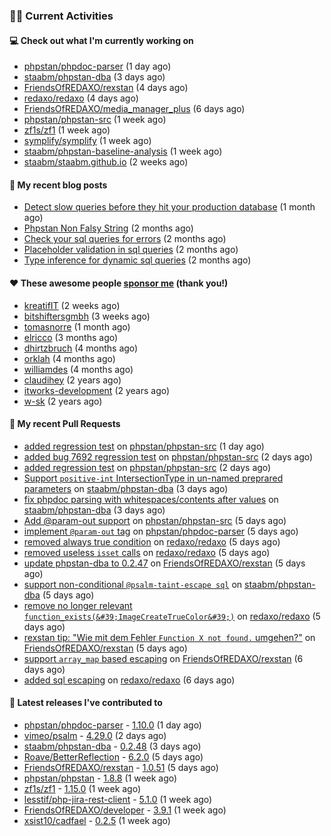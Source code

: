 ### 👨‍💻 Current Activities


#### 💻 Check out what I'm currently working on

- [phpstan/phpdoc-parser](https://github.com/phpstan/phpdoc-parser) (1 day ago)
- [staabm/phpstan-dba](https://github.com/staabm/phpstan-dba) (3 days ago)
- [FriendsOfREDAXO/rexstan](https://github.com/FriendsOfREDAXO/rexstan) (4 days ago)
- [redaxo/redaxo](https://github.com/redaxo/redaxo) (4 days ago)
- [FriendsOfREDAXO/media_manager_plus](https://github.com/FriendsOfREDAXO/media_manager_plus) (6 days ago)
- [phpstan/phpstan-src](https://github.com/phpstan/phpstan-src) (1 week ago)
- [zf1s/zf1](https://github.com/zf1s/zf1) (1 week ago)
- [symplify/symplify](https://github.com/symplify/symplify) (1 week ago)
- [staabm/phpstan-baseline-analysis](https://github.com/staabm/phpstan-baseline-analysis) (1 week ago)
- [staabm/staabm.github.io](https://github.com/staabm/staabm.github.io) (2 weeks ago)


#### 📜 My recent blog posts

- [Detect slow queries before they hit your production database](https://staabm.github.io/2022/08/16/phpstan-dba-query-plan-analysis.html) (1 month ago)
- [Phpstan Non Falsy String](https://staabm.github.io/2022/08/11/phpstan-non-falsy-string.html) (2 months ago)
- [Check your sql queries for errors](https://staabm.github.io/2022/08/05/phpstan-dba-syntax-error-detection.html) (2 months ago)
- [Placeholder validation in sql queries](https://staabm.github.io/2022/07/30/phpstan-dba-placeholder-validation.html) (2 months ago)
- [Type inference for dynamic sql queries](https://staabm.github.io/2022/07/23/phpstan-dba-inference-placeholder.html) (2 months ago)


#### ❤️ These awesome people [sponsor me](https://github.com/sponsors/staabm) (thank you!)

- [kreatifIT](https://github.com/kreatifIT) (2 weeks ago)
- [bitshiftersgmbh](https://github.com/bitshiftersgmbh) (3 weeks ago)
- [tomasnorre](https://github.com/tomasnorre) (1 month ago)
- [elricco](https://github.com/elricco) (3 months ago)
- [dhirtzbruch](https://github.com/dhirtzbruch) (4 months ago)
- [orklah](https://github.com/orklah) (4 months ago)
- [williamdes](https://github.com/williamdes) (4 months ago)
- [claudihey](https://github.com/claudihey) (2 years ago)
- [itworks-development](https://github.com/itworks-development) (2 years ago)
- [w-sk](https://github.com/w-sk) (2 years ago)


#### 🔨 My recent Pull Requests

- [added regression test](https://github.com/phpstan/phpstan-src/pull/1824) on [phpstan/phpstan-src](https://github.com/phpstan/phpstan-src) (1 day ago)
- [added bug 7692 regression test](https://github.com/phpstan/phpstan-src/pull/1820) on [phpstan/phpstan-src](https://github.com/phpstan/phpstan-src) (2 days ago)
- [added regression test](https://github.com/phpstan/phpstan-src/pull/1819) on [phpstan/phpstan-src](https://github.com/phpstan/phpstan-src) (2 days ago)
- [Support `positive-int` IntersectionType in un-named preprared parameters](https://github.com/staabm/phpstan-dba/pull/440) on [staabm/phpstan-dba](https://github.com/staabm/phpstan-dba) (3 days ago)
- [fix phpdoc parsing with whitespaces/contents after values](https://github.com/staabm/phpstan-dba/pull/438) on [staabm/phpstan-dba](https://github.com/staabm/phpstan-dba) (3 days ago)
- [Add @param-out support](https://github.com/phpstan/phpstan-src/pull/1804) on [phpstan/phpstan-src](https://github.com/phpstan/phpstan-src) (5 days ago)
- [implement `@param-out` tag](https://github.com/phpstan/phpdoc-parser/pull/150) on [phpstan/phpdoc-parser](https://github.com/phpstan/phpdoc-parser) (5 days ago)
- [removed always true condition](https://github.com/redaxo/redaxo/pull/5359) on [redaxo/redaxo](https://github.com/redaxo/redaxo) (5 days ago)
- [removed useless `isset` calls](https://github.com/redaxo/redaxo/pull/5358) on [redaxo/redaxo](https://github.com/redaxo/redaxo) (5 days ago)
- [update phpstan-dba to 0.2.47](https://github.com/FriendsOfREDAXO/rexstan/pull/166) on [FriendsOfREDAXO/rexstan](https://github.com/FriendsOfREDAXO/rexstan) (5 days ago)
- [support non-conditional `@psalm-taint-escape sql`](https://github.com/staabm/phpstan-dba/pull/437) on [staabm/phpstan-dba](https://github.com/staabm/phpstan-dba) (5 days ago)
- [remove no longer relevant `function_exists(&#39;ImageCreateTrueColor&#39;)`](https://github.com/redaxo/redaxo/pull/5357) on [redaxo/redaxo](https://github.com/redaxo/redaxo) (5 days ago)
- [rexstan tip: &#34;Wie mit dem Fehler `Function X not found.` umgehen?&#34;](https://github.com/FriendsOfREDAXO/rexstan/pull/163) on [FriendsOfREDAXO/rexstan](https://github.com/FriendsOfREDAXO/rexstan) (5 days ago)
- [support `array_map` based escaping](https://github.com/FriendsOfREDAXO/rexstan/pull/162) on [FriendsOfREDAXO/rexstan](https://github.com/FriendsOfREDAXO/rexstan) (6 days ago)
- [added sql escaping](https://github.com/redaxo/redaxo/pull/5356) on [redaxo/redaxo](https://github.com/redaxo/redaxo) (6 days ago)


#### 🔭 Latest releases I've contributed to

- [phpstan/phpdoc-parser](https://github.com/phpstan/phpdoc-parser) - [1.10.0](https://github.com/phpstan/phpdoc-parser/releases/tag/1.10.0) (1 day ago)
- [vimeo/psalm](https://github.com/vimeo/psalm) - [4.29.0](https://github.com/vimeo/psalm/releases/tag/4.29.0) (2 days ago)
- [staabm/phpstan-dba](https://github.com/staabm/phpstan-dba) - [0.2.48](https://github.com/staabm/phpstan-dba/releases/tag/0.2.48) (3 days ago)
- [Roave/BetterReflection](https://github.com/Roave/BetterReflection) - [6.2.0](https://github.com/Roave/BetterReflection/releases/tag/6.2.0) (5 days ago)
- [FriendsOfREDAXO/rexstan](https://github.com/FriendsOfREDAXO/rexstan) - [1.0.51](https://github.com/FriendsOfREDAXO/rexstan/releases/tag/1.0.51) (5 days ago)
- [phpstan/phpstan](https://github.com/phpstan/phpstan) - [1.8.8](https://github.com/phpstan/phpstan/releases/tag/1.8.8) (1 week ago)
- [zf1s/zf1](https://github.com/zf1s/zf1) - [1.15.0](https://github.com/zf1s/zf1/releases/tag/1.15.0) (1 week ago)
- [lesstif/php-jira-rest-client](https://github.com/lesstif/php-jira-rest-client) - [5.1.0](https://github.com/lesstif/php-jira-rest-client/releases/tag/5.1.0) (1 week ago)
- [FriendsOfREDAXO/developer](https://github.com/FriendsOfREDAXO/developer) - [3.9.1](https://github.com/FriendsOfREDAXO/developer/releases/tag/3.9.1) (1 week ago)
- [xsist10/cadfael](https://github.com/xsist10/cadfael) - [0.2.5](https://github.com/xsist10/cadfael/releases/tag/0.2.5) (1 week ago)

